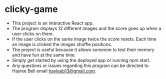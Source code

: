 # clicky-game

* This project is an interactive React app.
* The program displays 12 different images and the score goes up when a user clicks on them.
* If the user clicks on the same image twice the score resets. Each time an image is clicked the images shuffle positions.
* The project is useful because it allows someone to test their memory and have fun at the same time.
* Simply get started by using the deployed app or running npm start.
* Any questions or issues regarding this program can be directed to Haylee Bell 
email hayleeb13@gmail.com.
